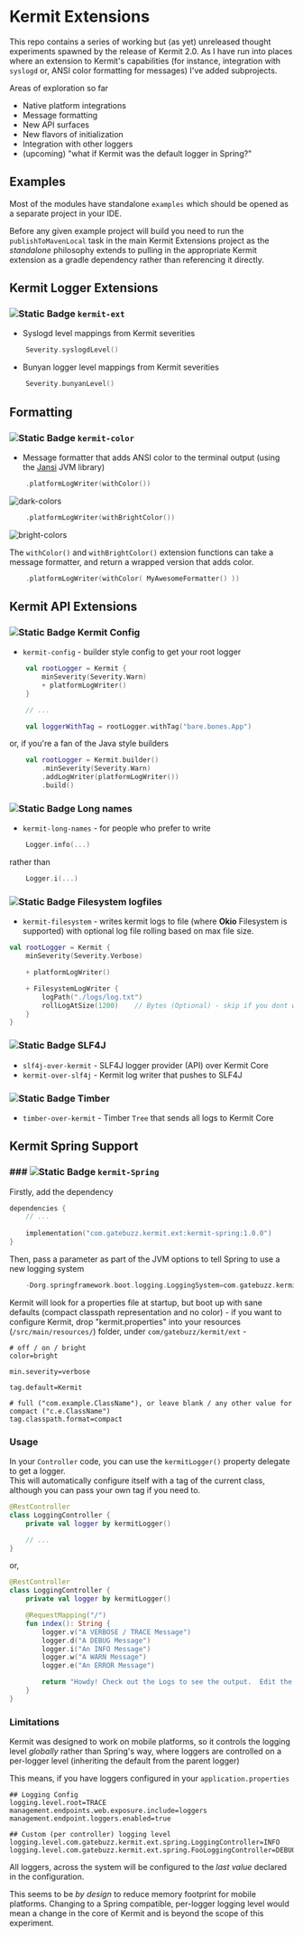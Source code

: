 # Kermit Extensions

This repo contains a series of working but (as yet) unreleased thought experiments spawned by the release of Kermit 2.0.  As I have run into places where an extension to Kermit's capabilities (for instance, integration with `syslogd` or, ANSI color formatting for messages) I've added subprojects.

Areas of exploration so far
* Native platform integrations
* Message formatting
* New API surfaces
* New flavors of initialization
* Integration with other loggers
* (upcoming) "what if Kermit was the default logger in Spring?"

## Examples

Most of the modules have standalone `examples` which should be opened as a separate project in your IDE.  

Before any given example project will build you need to run the `publishToMavenLocal` task in the main Kermit Extensions project as the _standalone_ philosophy extends to pulling in the appropriate Kermit extension as a gradle dependency rather than referencing it directly. 

## Kermit Logger Extensions 

### ![Static Badge](https://img.shields.io/badge/Kotlin_Multiplatform-orange) `kermit-ext`

* Syslogd level mappings from Kermit severities
```kotlin
    Severity.syslogdLevel()
```

* Bunyan logger level mappings from Kermit severities
```kotlin
    Severity.bunyanLevel()
```

## Formatting

### ![Static Badge](https://img.shields.io/badge/JVM-brightgreen) `kermit-color`

* Message formatter that adds ANSI color to the terminal output (using the [Jansi](http://fusesource.github.io/jansi/) JVM library)

```kotlin
    .platformLogWriter(withColor())
```
![dark-colors](https://github.com/psh/KermitExt/assets/407647/f4dfae8b-c5fa-4e84-94da-fc3c95afad19)

```kotlin
    .platformLogWriter(withBrightColor())
```
![bright-colors](https://github.com/psh/KermitExt/assets/407647/e388c4fe-168a-4c2b-bad2-ba0c8e04f43d)

The `withColor()` and `withBrightColor()` extension functions can take a message formatter, and return a wrapped version that adds color.

```kotlin
    .platformLogWriter(withColor( MyAwesomeFormatter() ))
```

## Kermit API Extensions

### ![Static Badge](https://img.shields.io/badge/Kotlin_Multiplatform-orange) Kermit Config

* `kermit-config` - builder style config to get your root logger

```kotlin
    val rootLogger = Kermit {
        minSeverity(Severity.Warn)
        + platformLogWriter()
    }

    // ...

    val loggerWithTag = rootLogger.withTag("bare.bones.App")
```
or, if you're a fan of the Java style builders
```kotlin
    val rootLogger = Kermit.builder()
        .minSeverity(Severity.Warn)
        .addLogWriter(platformLogWriter())
        .build()
```

### ![Static Badge](https://img.shields.io/badge/Kotlin_Multiplatform-orange) Long names

* `kermit-long-names` - for people who prefer to write

```kotlin
    Logger.info(...)
```

rather than

```kotlin
    Logger.i(...)
```

### ![Static Badge](https://img.shields.io/badge/Kotlin_Multiplatform-orange) Filesystem logfiles

* `kermit-filesystem` - writes kermit logs to file (where **Okio** Filesystem is supported) with optional log file rolling based on max file size.
```kotlin
val rootLogger = Kermit {
    minSeverity(Severity.Verbose)

    + platformLogWriter()

    + FilesystemLogWriter {
        logPath("./logs/log.txt")
        rollLogAtSize(1200)    // Bytes (Optional) - skip if you dont want logs to roll
    }
}
```

### ![Static Badge](https://img.shields.io/badge/JVM-brightgreen) SLF4J

* `slf4j-over-kermit` - SLF4J logger provider (API) over Kermit Core
* `kermit-over-slf4j` - Kermit log writer that pushes to SLF4J

### ![Static Badge](https://img.shields.io/badge/Android-blue) Timber

* `timber-over-kermit` - Timber `Tree` that sends all logs to Kermit Core

## Kermit Spring Support

### ### ![Static Badge](https://img.shields.io/badge/JVM-brightgreen) `kermit-Spring`

Firstly, add the dependency
```kotlin
dependencies {
    // ...
    
	implementation("com.gatebuzz.kermit.ext:kermit-spring:1.0.0")
}

```

Then, pass a parameter as part of the JVM options to tell Spring to use a new logging system

```kotlin
    -Dorg.springframework.boot.logging.LoggingSystem=com.gatebuzz.kermit.ext.KermitLoggingSystem
```

Kermit will look for a properties file at startup, but boot up with sane defaults (compact classpath
representation and no color) - if you want to configure Kermit, drop "kermit.properties" into your
resources (`/src/main/resources/`) folder, under `com/gatebuzz/kermit/ext` - 

```properties
# off / on / bright
color=bright

min.severity=verbose

tag.default=Kermit

# full ("com.example.ClassName"), or leave blank / any other value for compact ("c.e.ClassName")
tag.classpath.format=compact
```

### Usage

In your `Controller` code, you can use the `kermitLogger()` property delegate to get a logger.  
This will automatically configure itself with a tag of the current class, although you can pass your
own tag if you need to.

```kotlin
@RestController
class LoggingController {
    private val logger by kermitLogger()

    // ...
}
```
or,
```kotlin
@RestController
class LoggingController {
    private val logger by kermitLogger()

    @RequestMapping("/")
    fun index(): String {
        logger.v("A VERBOSE / TRACE Message")
        logger.d("A DEBUG Message")
        logger.i("An INFO Message")
        logger.w("A WARN Message")
        logger.e("An ERROR Message")

        return "Howdy! Check out the Logs to see the output.  Edit the \"kermit.properties\" to change log levels and formatting."
    }
}
```

### Limitations

Kermit was designed to work on mobile platforms, so it controls the logging level _globally_ rather 
than Spring's way, where loggers are controlled on a per-logger level (inheriting the default from the
parent logger)

This means, if you have loggers configured in your `application.properties`

```properties
## Logging Config
logging.level.root=TRACE
management.endpoints.web.exposure.include=loggers
management.endpoint.loggers.enabled=true

## Custom (per controller) logging level
logging.level.com.gatebuzz.kermit.ext.spring.LoggingController=INFO
logging.level.com.gatebuzz.kermit.ext.spring.FooLoggingController=DEBUG
```

All loggers, across the system will be configured to the _last value_ declared in the configuration.

This seems to be _by design_ to reduce memory footprint for mobile platforms.  Changing to a Spring
compatible, per-logger logging level would mean a change in the core of Kermit and is beyond the scope
of this experiment.

